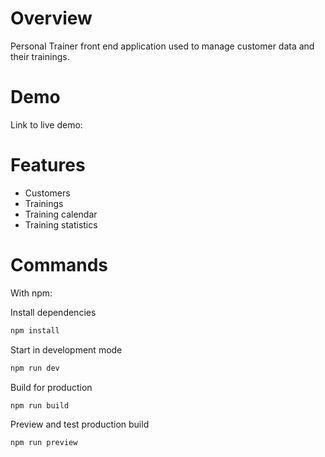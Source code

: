 # Overview

Personal Trainer front end application used to manage customer data and their trainings.

# Demo

Link to live demo: 

# Features

- Customers
- Trainings
- Training calendar
- Training statistics

# Commands

With npm:

Install dependencies
```bash
npm install
```

Start in development mode
```bash
npm run dev
```

Build for production
```bash
npm run build
```

Preview and test production build
```bash
npm run preview
```
